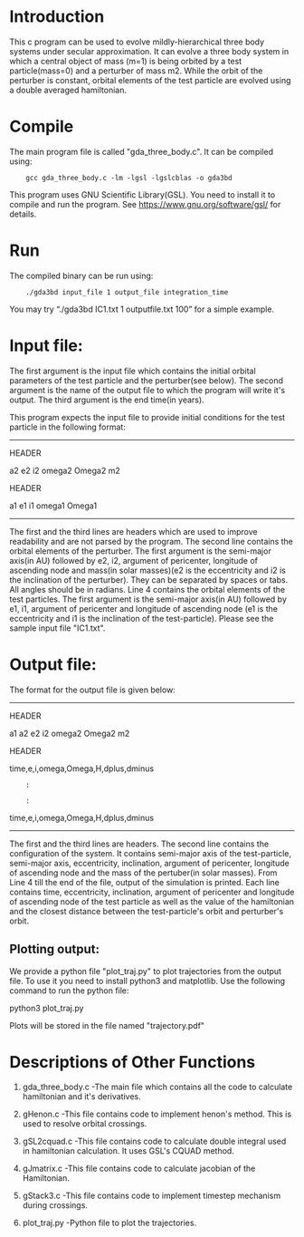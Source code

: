 # Introduction

This c program can be used to evolve mildly-hierarchical three body systems under secular approximation. It can evolve a three body system in which a central object of mass (m=1) is being orbited by a test particle(mass=0) and a perturber of mass m2. While the orbit of the perturber is constant, orbital elements of the test particle are evolved using a double averaged hamiltonian. 

# Compile

The main program file is called  "gda_three_body.c". It can be compiled using:

		gcc gda_three_body.c -lm -lgsl -lgslcblas -o gda3bd
                
This program uses GNU Scientific Library(GSL). You need to install it to compile and run the program. See https://www.gnu.org/software/gsl/ for details. 

# Run

The compiled binary can be run using:

		./gda3bd input_file 1 output_file integration_time
                
You may try “./gda3bd IC1.txt 1 outputfile.txt 100” for a simple example.
		
# Input file:		

The first argument is the input file which contains the initial orbital parameters of the test particle and the perturber(see below). The second argument is the name of the output file to which the program will write it's output. The third argument is the end time(in years). 

This program expects the input file to provide initial conditions for the test particle in the following format:

---
HEADER
        
a2	e2	i2	omega2	Omega2	m2
        
HEADER
        
a1	e1	i1	omega1	Omega1

---
The first and the third lines are headers which are used to improve readability and are not parsed by the program. The second line contains the orbital elements of the perturber. The first argument is the semi-major axis(in AU) followed by e2, i2, argument of pericenter, longitude of ascending node and mass(in solar masses)(e2 is the eccentricity and i2 is the inclination of the perturber).  They can be separated by spaces or tabs. All angles should be in radians. Line 4 contains the orbital elements of the test particles. The first argument is the semi-major axis(in AU) followed by e1, i1, argument of pericenter and longitude of ascending node (e1 is the eccentricity and i1 is the inclination  of the test-particle). Please see the sample input file "IC1.txt". 


# Output file:

The format for the output file is given below:

---
HEADER
        
a1	a2	e2	i2	omega2	Omega2	m2
        
HEADER
        
time,e,i,omega,Omega,H,dplus,dminus
        
		:
                
		:
                
time,e,i,omega,Omega,H,dplus,dminus
        
---
The first and the third lines are headers. The second line contains the configuration of the system. It contains semi-major axis of the test-particle, semi-major axis, eccentricity, inclination, argument of pericenter, longitude of ascending node and the mass of the pertuber(in solar masses). From Line 4 till the end of the file, output of the simulation is printed. Each line contains time, eccentricity, inclination, argument of pericenter and longitude of ascending node of the test particle as well as the value of the hamiltonian and the closest distance between the test-particle's orbit and perturber's orbit.  

## Plotting output:
We provide a python file "plot_traj.py" to plot trajectories from the output file. To use it you need to install python3 and matplotlib. Use the following command to run the python file:

python3 plot_traj.py <output filename>
        
Plots will be stored in the file named "trajectory.pdf"



# Descriptions of Other Functions

1. gda_three_body.c
  -The main file which contains all the code to calculate hamiltonian and it's derivatives.
  
2. gHenon.c
  -This file contains code to implement henon's method. This is used to resolve orbital crossings.
  
3. gSL2cquad.c
  -This file contains code to calculate double integral used in hamiltonian calculation. It uses GSL's CQUAD method.
  
4. gJmatrix.c
  -This file contains code to calculate jacobian of the Hamiltonian.
  
5. gStack3.c
  -This file contains code to implement timestep mechanism during crossings.
  
6. plot_traj.py
  -Python file to plot the trajectories.

